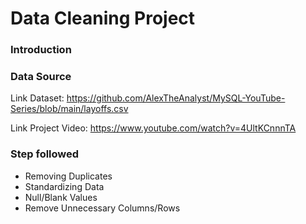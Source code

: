 
# Data Cleaning Project


### Introduction



### Data Source

Link Dataset: https://github.com/AlexTheAnalyst/MySQL-YouTube-Series/blob/main/layoffs.csv

Link Project Video: https://www.youtube.com/watch?v=4UltKCnnnTA


### Step followed

- Removing Duplicates
- Standardizing Data
- Null/Blank Values
- Remove Unnecessary Columns/Rows
